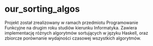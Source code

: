 # our_sorting_algos


Projekt został zrealizowany w ramach przedmiotu Programowanie Funkcyjne na drugim roku studiów kierunku Informatyka.
Zawiera implementację różnych algorytmów sortujących w języku Haskell, oraz zbiorcze porównanie wydajności czasowej wszystkich algorytmów.
